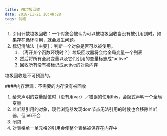 ```yaml
---
title: V8垃圾回收
date: 2018-11-21 10:48:28
tags: 前端
---
```

1. 引用计数垃圾回收：一个对象会被认为可以被垃圾回收当没有被引用到时。如果存在循环引用，就会发生问题。
2. 标记清除法［主要］：判断一个对象是否可以被使用。
	1. （离开某个函数环境时？）垃圾回收器将会给全局变量一个列表
	2. 然后将所有全局变量以及它们引用的变量标志成“active”	
	3. 回收所有没有被标记成active的对象内存

垃圾回收是不可预测的。

####内存泄漏：不需要的内存没有被回收
1. 给未声明的变量赋值时（没有用var）／错误的使用this，会隐式声明一个全局变量
2. 监听器引用的对象，现代浏览器发现dom节点无法引用的时候也会移除监听器，但ie6不会
3. 闭包
4. 对表格单一单元格的引用会使整个表格被保存在内存中
